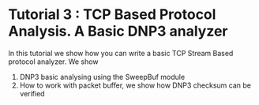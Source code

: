 Tutorial 3 : TCP Based Protocol Analysis. A Basic DNP3 analyzer 
=======================================


In this tutorial we show how you can write a basic TCP Stream Based protocol analyzer. 
We show

1. DNP3 basic analysing using the SweepBuf module
2. How to work with packet buffer, we show how DNP3 checksum can be verified 



